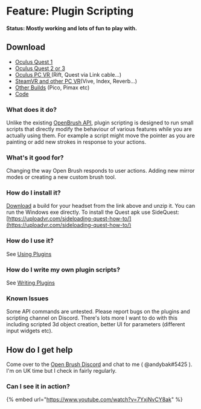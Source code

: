 # Feature: Plugin Scripting

#### Status: Mostly working and lots of fun to play with.

## Download

* [Oculus Quest 1](https://nightly.link/IxxyXR/open-brush/workflows/build/experiments%2Fmoonsharp/Oculus%20Quest%20%281%29.zip)
* [Oculus Quest 2 or 3](https://nightly.link/IxxyXR/open-brush/workflows/build/experiments%2Fmoonsharp/Oculus%20Quest%20%282%2B%29.zip)
* [Oculus PC VR ](https://nightly.link/IxxyXR/open-brush/workflows/build/experiments%2Fmoonsharp/Windows%20Rift.zip)(Rift, Quest via Link cable...)
* [SteamVR and other PC VR](https://nightly.link/IxxyXR/open-brush/workflows/build/experiments%2Fmoonsharp/Windows%20OpenXR.zip)(Vive, Index, Reverb...)
* [Other Builds](https://nightly.link/IxxyXR/open-brush/workflows/build/experiments%2Fmoonsharp) (Pico, Pimax etc)
* [Code](https://github.com/IxxyXR/open-brush/tree/experiments/moonsharp)

### What does it do?

Unlike the existing [OpenBrush API](../../user-guide/open-brush-api/), plugin scripting is designed to run small scripts that directly modify the behaviour of various features while you are actually using them. For example a script might move the pointer as you are painting or add new strokes in response to your actions.

### What's it good for?

Changing the way Open Brush responds to user actions. Adding new mirror modes or creating a new custom brush tool.

### How do I install it?

[Download](./#download) a build for your headset from the link above and unzip it. You can run the Windows exe directly. To install the Quest apk use SideQuest: [https://uploadvr.com/sideloading-quest-how-to/](https://uploadvr.com/sideloading-quest-how-to/)

### How do I use it?

See [Using Plugins](using-plugins.md)

### How do I write my own plugin scripts?

See [Writing Plugins](writing-plugins/)

### Known Issues

Some API commands are untested. Please report bugs on the plugins and scripting channel on Discord. There's lots more I want to do with this including scripted 3d object creation, better UI for parameters (different input widgets etc).

## How do I get help

Come over to the [Open Brush Discord](https://discord.com/invite/fS69VdFXpk) and chat to me ( @andybak#5425 ). I'm on UK time but I check in fairly regularly.

### Can I see it in action?

{% embed url="https://www.youtube.com/watch?v=7YxjNvCY8ak" %}
